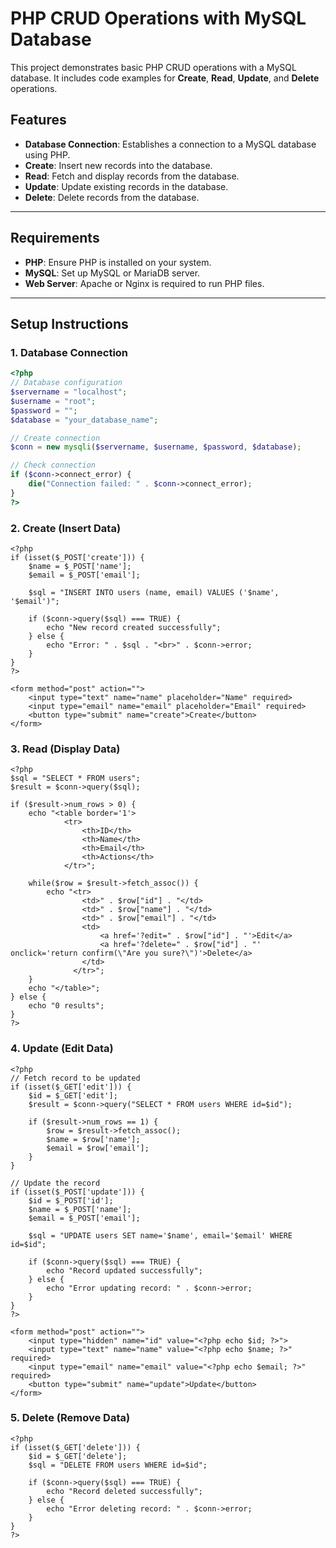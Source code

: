 # PHP CRUD Operations with MySQL Database

This project demonstrates basic PHP CRUD operations with a MySQL database. It includes code examples for **Create**, **Read**, **Update**, and **Delete** operations.

## Features

- **Database Connection**: Establishes a connection to a MySQL database using PHP.
- **Create**: Insert new records into the database.
- **Read**: Fetch and display records from the database.
- **Update**: Update existing records in the database.
- **Delete**: Delete records from the database.

---

## Requirements

- **PHP**: Ensure PHP is installed on your system.
- **MySQL**: Set up MySQL or MariaDB server.
- **Web Server**: Apache or Nginx is required to run PHP files.

---

## Setup Instructions

### 1. Database Connection

```php
<?php
// Database configuration
$servername = "localhost";
$username = "root";
$password = "";
$database = "your_database_name";

// Create connection
$conn = new mysqli($servername, $username, $password, $database);

// Check connection
if ($conn->connect_error) {
    die("Connection failed: " . $conn->connect_error);
}
?>
```
### 2.  Create (Insert Data)
```
<?php
if (isset($_POST['create'])) {
    $name = $_POST['name'];
    $email = $_POST['email'];
    
    $sql = "INSERT INTO users (name, email) VALUES ('$name', '$email')";
    
    if ($conn->query($sql) === TRUE) {
        echo "New record created successfully";
    } else {
        echo "Error: " . $sql . "<br>" . $conn->error;
    }
}
?>

<form method="post" action="">
    <input type="text" name="name" placeholder="Name" required>
    <input type="email" name="email" placeholder="Email" required>
    <button type="submit" name="create">Create</button>
</form>

```
### 3. Read (Display Data)
```
<?php
$sql = "SELECT * FROM users";
$result = $conn->query($sql);

if ($result->num_rows > 0) {
    echo "<table border='1'>
            <tr>
                <th>ID</th>
                <th>Name</th>
                <th>Email</th>
                <th>Actions</th>
            </tr>";
    
    while($row = $result->fetch_assoc()) {
        echo "<tr>
                <td>" . $row["id"] . "</td>
                <td>" . $row["name"] . "</td>
                <td>" . $row["email"] . "</td>
                <td>
                    <a href='?edit=" . $row["id"] . "'>Edit</a>
                    <a href='?delete=" . $row["id"] . "' onclick='return confirm(\"Are you sure?\")'>Delete</a>
                </td>
              </tr>";
    }
    echo "</table>";
} else {
    echo "0 results";
}
?>

```
### 4. Update (Edit Data)
```
<?php
// Fetch record to be updated
if (isset($_GET['edit'])) {
    $id = $_GET['edit'];
    $result = $conn->query("SELECT * FROM users WHERE id=$id");

    if ($result->num_rows == 1) {
        $row = $result->fetch_assoc();
        $name = $row['name'];
        $email = $row['email'];
    }
}

// Update the record
if (isset($_POST['update'])) {
    $id = $_POST['id'];
    $name = $_POST['name'];
    $email = $_POST['email'];
    
    $sql = "UPDATE users SET name='$name', email='$email' WHERE id=$id";
    
    if ($conn->query($sql) === TRUE) {
        echo "Record updated successfully";
    } else {
        echo "Error updating record: " . $conn->error;
    }
}
?>

<form method="post" action="">
    <input type="hidden" name="id" value="<?php echo $id; ?>">
    <input type="text" name="name" value="<?php echo $name; ?>" required>
    <input type="email" name="email" value="<?php echo $email; ?>" required>
    <button type="submit" name="update">Update</button>
</form>

```
### 5. Delete (Remove Data)
```
<?php
if (isset($_GET['delete'])) {
    $id = $_GET['delete'];
    $sql = "DELETE FROM users WHERE id=$id";
    
    if ($conn->query($sql) === TRUE) {
        echo "Record deleted successfully";
    } else {
        echo "Error deleting record: " . $conn->error;
    }
}
?>

```
